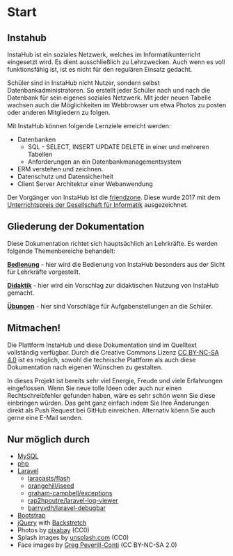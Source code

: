 # Start

## Instahub

InstaHub ist ein soziales Netzwerk, welches im Informatikunterricht eingesetzt wird.                         Es dient ausschließlich zu Lehrzwecken. Auch wenn es voll funktionsfähig ist, ist es nicht für den regulären Einsatz gedacht. 

Schüler sind in InstaHub nicht Nutzer, sondern selbst Datenbankadministratoren. So erstellt jeder Schüler nach und nach die Datenbank für sein eigenes soziales Netzwerk. Mit jeder neuen Tabelle wachsen auch die Möglichkeiten im Webbrowser um etwa Photos zu posten oder anderen Mitgliedern zu folgen. 

Mit InstaHub können folgende Lernziele erreicht werden:

* Datenbanken
  * SQL - SELECT, INSERT UPDATE DELETE in einer und mehreren Tabellen
  * Anforderungen an ein Datenbankmanagementsystem
* ERM verstehen und zeichnen.
* Datenschutz und Datensicherheit
* Client Server Architektur einer Webanwendung



Der Vorgänger von InstaHub ist die [friendzone](https://blog.wi-wissen.de/post/friendzone). Diese wurde 2017 mit dem [Unterrichtspreis der Gesellschaft für Informatik](https://www.gi.de/aktuelles/meldungen/detailansicht/article/julian-dorn-erhaelt-unterrichtspreis-2017-der-gesellschaft-fuer-informatik-fuer-friendzone.html) ausgezeichnet.

## Gliederung der Dokumentation

Diese Dokumentation richtet sich hauptsächlich an Lehrkräfte. Es werden folgende Themenbereiche behandelt:

**[Bedienung](frontend)** - hier wird die Bedienung von InstaHub besonders aus der Sicht für Lehrkräfte vorgestellt.

[**Didaktik**](didactic) - hier wird ein Vorschlag zur didaktischen Nutzung von InstaHub gemacht.

[**Übungen**](exercices) - hier sind Vorschläge für Aufgabenstellungen an die Schüler.

## Mitmachen!

Die Plattform InstaHub und diese Dokumentation sind im Quelltext vollständig verfügbar. Durch die Creative Commons Lizenz [CC BY-NC-SA 4.0](https://creativecommons.org/licenses/by-nc-sa/4.0/) ist es möglich, sowohl die technische Plattform als auch diese Dokumentation nach eigenen Wünschen zu gestalten.

In dieses Projekt ist bereits sehr viel Energie, Freude und viele Erfahrungen eingeflossen. Wenn Sie neue tolle Ideen oder auch nur einen Rechtschreibfehler gefunden haben, wäre es sehr schön wenn Sie diese einbringen würden. Das geht ganz einfach indem Sie Ihre Änderungen direkt als Push Request bei GitHub einreichen. Alternativ köenn Sie auch gerne eine E-Mail senden.

## Nur möglich durch

* [MySQL](https://www.mysql.com/)
* [php](http://php.net/)
* [Laravel](https://laravel.com/)
    * [laracasts/flash](https://github.com/laracasts/flash)
    * [orangehill/iseed](https://github.com/orangehill/iseed)
    * [graham-campbell/exceptions](https://github.com/graham-campbell/exceptions)
    * [rap2hpoutre/laravel-log-viewer](https://github.com/rap2hpoutre/laravel-log-viewer)
    * [barryvdh/laravel-debugbar](https://github.com/barryvdh/laravel-debugbar)
* [Bootstrap](http://bootstrap.com/)
* [jQuery](https://jquery.com/) with [Backstretch](https://github.com/jquery-backstretch/jquery-backstretch)
* Photos by [pixabay](https://pixabay.com/) (CC0)
* Splash images by [unsplash.com](https://unsplash.com/) (CC0)
* Face images by [Greg Peverill-Conti](https://www.flickr.com/photos/gregpc/) (CC BY-NC-SA 2.0)

